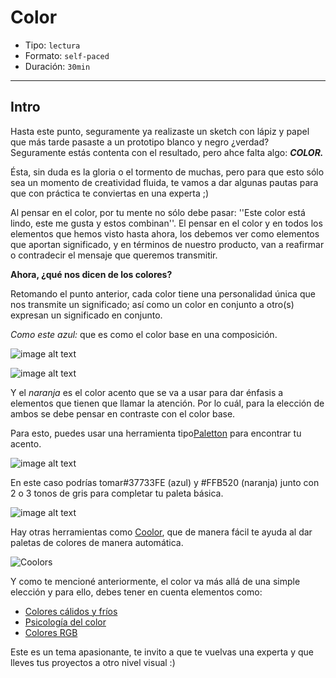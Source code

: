 # Color

- Tipo: `lectura`
- Formato: `self-paced`
- Duración: `30min`

***

## Intro

Hasta este punto, seguramente ya realizaste un sketch con lápiz y papel que más tarde pasaste a un prototipo blanco y negro ¿verdad?
Seguramente estás contenta con el resultado, pero ahce falta algo: ***COLOR.***

Ésta, sin duda es la gloria o el tormento de muchas, pero para que esto sólo sea un momento de creatividad fluida, te vamos a dar algunas pautas para que con práctica te conviertas en una experta ;)

Al pensar en el color, por tu mente no sólo debe pasar: ''Este color está lindo, este me gusta y estos combinan''. El pensar en el color y en todos los elementos que hemos visto hasta ahora, los debemos ver como elementos que aportan significado, y en términos de nuestro producto, van a reafirmar o contradecir el mensaje que queremos transmitir.

**Ahora, ¿qué nos dicen de los colores?**

Retomando el punto anterior, cada color tiene una personalidad única que nos transmite un significado; así como un color en conjunto a otro(s) expresan un significado en conjunto.

_Como este azul:_ que es como el color base en una composición.

![image alt text](https://lh5.googleusercontent.com/SN4omjyMehr27O6iMqKTqEr7xYDJAEdfqJrJ_rEtDgv70xYUxpHp8i8WZ7w92Xy4hM5bP2q5-L5W2NDk_Yxex7WFs-O7aA2acHQ_S0UF_FW8dG-hazdK2QyacwsMJM963ppspxQJ)

![image alt text](https://lh6.googleusercontent.com/mhsVv2MpHxhwqxhRp0-urtAETZ3b6f9l0l0cGc_y1GJtNt_PCnSKNUwwvrGu3Y6h24-23GJCMw8C13ZsfN_YdegmIifhlTcKzMiji1TNJG7HpIG4dk6nUHaSY7tNonWFKz2pruAu)

Y el _naranja_ es el color acento que se va a usar para dar énfasis a elementos que tienen que llamar la atención. Por lo cuál, para la elección de ambos se debe pensar en contraste con el color base.

Para esto, puedes usar una herramienta tipo[Paletton](http://paletton.com/) para encontrar tu acento.

![image alt text](https://lh3.googleusercontent.com/oavXsdFyCHStUR_Ne7y5v191_a-LwXhV01tRTUt0XqQ0dr4zZLWZ3xJDS7is1SAsDypt7iQB3OSuvmZJJ4RT77quyz4FvcVXQnQ2oY5ljSg9zVstYZx4Hl7EvNn8ibLcLgEaEVY7)

En este caso podrías tomar#37733FE (azul) y  #FFB520 (naranja) junto con 2 o 3
tonos de gris para completar tu paleta básica.

![image alt text](https://lh3.googleusercontent.com/2qSXbIVrjUEbixbFscn1AjOp3r8-c6K68EiHmeKzqcMa_DDCh-w9xdoD5Pz9_EDDJbfk5AkAmWDUcTJTpL4FgurZU4MqEhaGN661Hs_ey6mcQdbgZqVE0rGkDEtBydyEAVOvZRt5)

Hay otras herramientas como [Coolor](https://coolors.co/), que de manera fácil te ayuda al dar paletas de colores de manera automática.

![Coolors](https://image.ibb.co/f6Jefo/colores.png)

Y como te mencioné anteriormente, el color va más allá de una simple elección y para ello, debes tener en cuenta elementos como:

- [Colores cálidos y fríos](http://www.fotonostra.com/grafico/colorescalifrios.htm)
- [Psicología del color](https://lamenteesmaravillosa.com/psicologia-del-color-curiosidades/)
- [Colores RGB](https://www.w3schools.com/colors/colors_rgb.asp)

Este es un tema apasionante, te invito a que te vuelvas una experta y que lleves tus proyectos a otro nivel visual :)